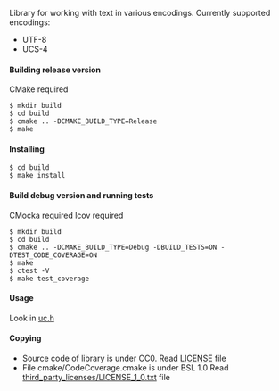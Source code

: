 Library for working with text in various encodings. Currently supported
encodings:

* UTF-8
* UCS-4

#### Building release version
CMake required
```
$ mkdir build
$ cd build
$ cmake .. -DCMAKE_BUILD_TYPE=Release
$ make
```

#### Installing
```
$ cd build
$ make install
```

#### Build debug version and running tests
CMocka required
lcov required
```
$ mkdir build
$ cd build
$ cmake .. -DCMAKE_BUILD_TYPE=Debug -DBUILD_TESTS=ON -DTEST_CODE_COVERAGE=ON
$ make
$ ctest -V
$ make test_coverage
```

#### Usage
Look in [uc.h](https://github.com/edomin/libuconvert/tree/master/include/uc.h)

#### Copying

* Source code of library is under CC0. Read [LICENSE](https://github.com/edomin/libuconvert/tree/master/LICENSE) file
* File cmake/CodeCoverage.cmake is under BSL 1.0 Read [third_party_licenses/LICENSE_1_0.txt](https://github.com/edomin/libuconvert/tree/master/third_party_licenses/LICENSE_1_0.txt) file
